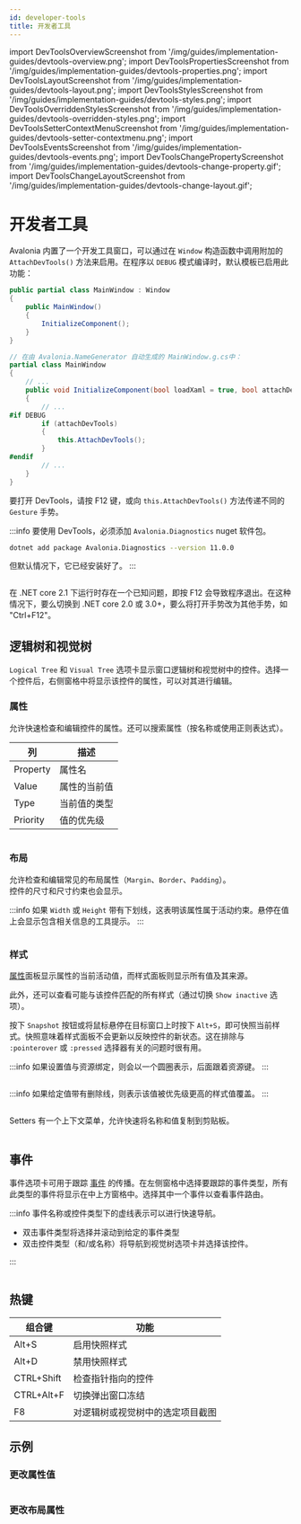 ```yaml
---
id: developer-tools
title: 开发者工具
---
```


import DevToolsOverviewScreenshot from '/img/guides/implementation-guides/devtools-overview.png';
import DevToolsPropertiesScreenshot from '/img/guides/implementation-guides/devtools-properties.png';
import DevToolsLayoutScreenshot from '/img/guides/implementation-guides/devtools-layout.png';
import DevToolsStylesScreenshot from '/img/guides/implementation-guides/devtools-styles.png';
import DevToolsOverriddenStylesScreenshot from '/img/guides/implementation-guides/devtools-overridden-styles.png';
import DevToolsSetterContextMenuScreenshot from '/img/guides/implementation-guides/devtools-setter-contextmenu.png';
import DevToolsEventsScreenshot from '/img/guides/implementation-guides/devtools-events.png';
import DevToolsChangePropertyScreenshot from '/img/guides/implementation-guides/devtools-change-property.gif';
import DevToolsChangeLayoutScreenshot from '/img/guides/implementation-guides/devtools-change-layout.gif';

# 开发者工具

Avalonia 内置了一个开发工具窗口，可以通过在 `Window` 构造函数中调用附加的 `AttachDevTools()` 方法来启用。在程序以 `DEBUG` 模式编译时，默认模板已启用此功能：

```csharp
public partial class MainWindow : Window
{
    public MainWindow()
    {
        InitializeComponent();
    }
}

// 在由 Avalonia.NameGenerator 自动生成的 MainWindow.g.cs中：
partial class MainWindow
{
    // ...
    public void InitializeComponent(bool loadXaml = true, bool attachDevTools = true)
    {
        // ...
#if DEBUG
        if (attachDevTools)
        {
            this.AttachDevTools();
        }
#endif
        // ...
    }
}
```

要打开 DevTools，请按 F12 键，或向 `this.AttachDevTools()` 方法传递不同的 `Gesture` 手势。

:::info
要使用 DevTools，必须添加 `Avalonia.Diagnostics` nuget 软件包。

```bash
dotnet add package Avalonia.Diagnostics --version 11.0.0
```

但默认情况下，它已经安装好了。
:::

<img className="center" src={DevToolsOverviewScreenshot} alt="" />

在 .NET core 2.1 下运行时存在一个已知问题，即按 F12 会导致程序退出。在这种情况下，要么切换到 .NET core 2.0 或 3.0+，要么将打开手势改为其他手势，如 "Ctrl+F12"。

## 逻辑树和视觉树

`Logical Tree` 和 `Visual Tree` 选项卡显示窗口逻辑树和视觉树中的控件。选择一个控件后，右侧窗格中将显示该控件的属性，可以对其进行编辑。

### 属性

允许快速检查和编辑控件的属性。还可以搜索属性（按名称或使用正则表达式）。

| 列   | 描述                   |
| -------- | ----------------------------- |
| Property | 属性名          |
| Value    | 属性的当前值 |
| Type     | 当前值的类型     |
| Priority | 值的优先级        |

<img className="center" src={DevToolsPropertiesScreenshot} alt="" />

### 布局

允许检查和编辑常见的布局属性（`Margin`、`Border`、`Padding`）。\
控件的尺寸和尺寸约束也会显示。

:::info
如果 `Width` 或 `Height` 带有下划线，这表明该属性属于活动约束。悬停在值上会显示包含相关信息的工具提示。
:::

<img className="center" src={DevToolsLayoutScreenshot} alt="" />

### 样式

[属性](developer-tools.md#属性)面板显示属性的当前活动值，而样式面板则显示所有值及其来源。

此外，还可以查看可能与该控件匹配的所有样式（通过切换 `Show inactive` 选项）。

按下 `Snapshot` 按钮或将鼠标悬停在目标窗口上时按下 `Alt+S`，即可快照当前样式。快照意味着样式面板不会更新以反映控件的新状态。这在排除与 `:pointerover` 或 `:pressed` 选择器有关的问题时很有用。

:::info
如果设置值与资源绑定，则会以一个圆圈表示，后面跟着资源键。
:::

<img className="center" src={DevToolsStylesScreenshot} alt="" />

:::info
如果给定值带有删除线，则表示该值被优先级更高的样式值覆盖。
:::

<img className="center" src={DevToolsOverriddenStylesScreenshot} alt="" />

Setters 有一个上下文菜单，允许快速将名称和值复制到剪贴板。

<img className="center" src={DevToolsSetterContextMenuScreenshot} alt="" />

## 事件

事件选项卡可用于跟踪 [事件](../../concepts/input/) 的传播。在左侧窗格中选择要跟踪的事件类型，所有此类型的事件将显示在中上方窗格中。选择其中一个事件以查看事件路由。

:::info
事件名称或控件类型下的虚线表示可以进行快速导航。

* 双击事件类型将选择并滚动到给定的事件类型
* 双击控件类型（和/或名称）将导航到视觉树选项卡并选择该控件。

:::

<img className="center" src={DevToolsEventsScreenshot} alt="" />

## 热键

| 组合键 | 功能                      |
| ---------------- | ------------------------------|
| Alt+S            | 启用快照样式        |
| Alt+D            | 禁用快照样式       |
| CTRL+Shift       | 检查指针指向的控件  |
| CTRL+Alt+F       | 切换弹出窗口冻结           |
| F8               | 对逻辑树或视觉树中的选定项目截图|

## 示例

### 更改属性值

<img className="center" src={DevToolsChangePropertyScreenshot} alt="" />

### 更改布局属性

<img className="center" src={DevToolsChangeLayoutScreenshot} alt="" />
